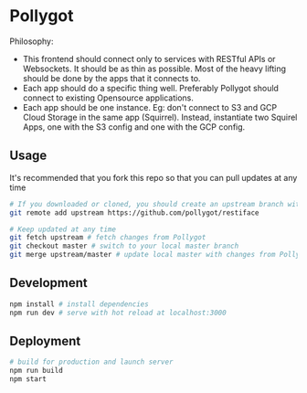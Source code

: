 # Pollygot

Philosophy: 

- This frontend should connect only to services with RESTful APIs or Websockets. It should be as thin as possible. Most of the heavy lifting should be done by the apps that it connects to.
- Each app should do a specific thing well. Preferably Pollygot should connect to existing Opensource applications.
- Each app should be one instance. Eg: don't connect to S3 and GCP Cloud Storage in the same app (Squirrel). Instead, instantiate two Squirel Apps, one with the S3 config and one with the GCP config. 

## Usage

It's recommended that you fork this repo so that you can pull updates at any time

```bash
# If you downloaded or cloned, you should create an upstream branch with the original repo
git remote add upstream https://github.com/pollygot/restiface

# Keep updated at any time
git fetch upstream # fetch changes from Pollygot
git checkout master # switch to your local master branch
git merge upstream/master # update local master with changes from Pollygot
```

## Development

``` bash
npm install # install dependencies
npm run dev # serve with hot reload at localhost:3000
```

## Deployment

``` bash
# build for production and launch server
npm run build
npm start
```
